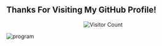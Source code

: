 ## Thanks For Visiting My GitHub Profile!
<p align="center">
  <img src="https://profile-counter.glitch.me/MitsuoSuba/count.svg" alt="Visitor Count">
</p>
<p align="">
  <img src="https://camo.githubusercontent.com/c069a1e678dad7e96c512633dbea845302c373df7fb83726a7fd125fb1588df1/68747470733a2f2f696d616765732e73717561726573706163652d63646e2e636f6d2f636f6e74656e742f76312f3537363966633430316236333162616231616464623261622f313534313538303631313632342d5445363451474b524a4738535741495553374e532f636f64696e672d667265616b2e676966" alt="program">
</p>
